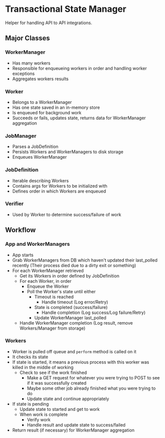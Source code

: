 # Transactional State Manager

Helper for handling API to API integrations.

## Major Classes

### WorkerManager

- Has many workers
- Responsible for enqueueing workers in order and handling worker exceptions
- Aggregates workers results

### Worker

- Belongs to a WorkerManager
- Has one state saved in an in-memory store
- Is enqueued for background work
- Succeeds or fails, updates state, returns data for WorkerManager aggregation

### JobManager

- Parses a JobDefinition
- Persists Workers and WorkerManagers to disk storage
- Enqueues WorkerManager

### JobDefinition

- Iterable describing Workers
- Contains args for Workers to be initialized with
- Defines order in which Workers are enqueued

### Verifier

- Used by Worker to determine success/failure of work

## Workflow

### App and WorkerManagers

- App starts
- Grab WorkerManagers from DB which haven't updated their last\_polled recently (Their process died due to a dirty exit or something)
- For each WorkerManager retrieved
  - Get its Workers in order defined by JobDefinition
  - For each Worker, in order
    - Enqueue the Worker
    - Poll the Worker's state until either
      - Timeout is reached
        - Handle timeout (Log error/Retry)
      - State is completed (success/failure)
        - Handle completion (Log success/Log failure/Retry)
      - Update WorkerManager last\_polled
  - Handle WorkerManager completion (Log result, remove Workers/Manager from storage)

### Workers

- Worker is pulled off queue and `perform` method is called on it
- It checks its state
- If state is started, it means a previous process with this worker was killed in the middle of working
  - Check to see if the work finished
    - Make a GET request for whatever you were trying to POST to see if it was successfully created
    - Maybe some other job already finished what you were trying to do
    - Update state and continue appropriately
- If state is pending
  - Update state to started and get to work
  - When work is complete
    - Verify work
    - Handle result and update state to success/failed
- Return result (if necessary) for WorkerManager aggregation
